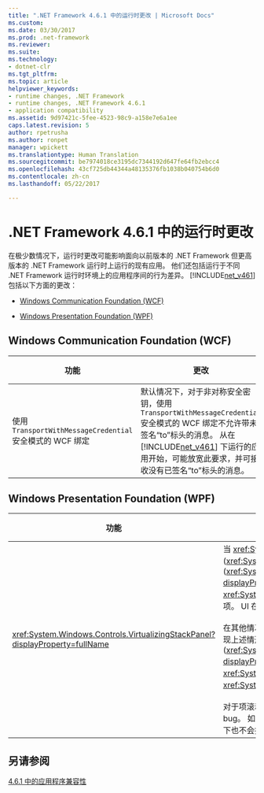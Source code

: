 ```yaml
---
title: ".NET Framework 4.6.1 中的运行时更改 | Microsoft Docs"
ms.custom: 
ms.date: 03/30/2017
ms.prod: .net-framework
ms.reviewer: 
ms.suite: 
ms.technology:
- dotnet-clr
ms.tgt_pltfrm: 
ms.topic: article
helpviewer_keywords:
- runtime changes, .NET Framework
- runtime changes, .NET Framework 4.6.1
- application compatibility
ms.assetid: 9d97421c-5fee-4523-98c9-a158e7e6a1ee
caps.latest.revision: 5
author: rpetrusha
ms.author: ronpet
manager: wpickett
ms.translationtype: Human Translation
ms.sourcegitcommit: be7974018ce3195dc7344192d647fe64fb2ebcc4
ms.openlocfilehash: 43cf725db44344a48135376fb1038b040754b6d0
ms.contentlocale: zh-cn
ms.lasthandoff: 05/22/2017

---
```

# <a name="runtime-changes-in-the-net-framework-461"></a>.NET Framework 4.6.1 中的运行时更改
在极少数情况下，运行时更改可能影响面向以前版本的 .NET Framework 但更高版本的 .NET Framework 运行时上运行的现有应用。 他们还包括运行于不同 .NET Framework 运行时环境上的应用程序间的行为差异。 [!INCLUDE[net_v461](../../../includes/net-v461-md.md)] 包括以下方面的更改：  
  
-   [Windows Communication Foundation (WCF)](#WCF)  
  
-   [Windows Presentation Foundation (WPF)](#WPF)  
  
<a name="WCF"></a>   
## <a name="windows-communication-foundation-wcf"></a>Windows Communication Foundation (WCF)  
  
|功能|更改|影响|范围|  
|-------------|------------|------------|-----------|  
|使用 `TransportWithMessageCredential` 安全模式的 WCF 绑定|默认情况下，对于非对称安全密钥，使用 `TransportWithMessageCredential` 安全模式的 WCF 绑定不允许带未签名“to”标头的消息。 从在 [!INCLUDE[net_v461](../../../includes/net-v461-md.md)] 下运行的应用开始，可能放宽此要求，并可接收没有已签名“to”标头的消息。|这是一项选择加入的行为。 若要允许带未签名“to”标头的消息，请将以下配置设置添加到应用的配置文件的 [\<runtime>](../../../docs/framework/configure-apps/file-schema/runtime/runtime-element.md) 部分：<br /><br /> `<runtime>     <AppContextSwitchOverrides value="Switch.System.ServiceModel.AllowUnsignedToHeader=true" />  </runtime>`<br /><br /> 由于这是一项可以选择使用的功能，因此它不应影响现有应用的行为。|边缘|  
  
<a name="WPF"></a>   
## <a name="windows-presentation-foundation-wpf"></a>Windows Presentation Foundation (WPF)  
  
|功能|更改|影响|范围|  
|-------------|------------|------------|-----------|  
|<xref:System.Windows.Controls.VirtualizingStackPanel?displayProperty=fullName>|当 <xref:System.Windows.Controls.ItemsControl> 使用虚拟化 (<xref:System.Windows.Controls.VirtualizingStackPanel.IsVirtualizing%2A> = `true`) 和项滚动 (<xref:System.Windows.Controls.VirtualizingPanel.ScrollUnit%2A>=<xref:System.Windows.Controls.ScrollUnit?displayProperty=fullName>) 来显示集合时，以及滚动控件来显示像素高度不同于其相邻项的项时，<xref:System.Windows.Controls.VirtualizingStackPanel?displayProperty=fullName> 将循环访问集合中的所有项。   UI 在该循环访问过程中处于不响应状态；如果集合非常大，这可能会被视为挂起。<br /><br /> 在其他情况下会发生此循环访问，甚至在 [!INCLUDE[net_v461](../../../includes/net-v461-md.md)] 之前的版本中也会发生。 例如，在以下情况下会出现上述情形：遇到像素高度不同的项时进行像素滚动 (<xref:System.Windows.Controls.VirtualizingPanel.ScrollUnit%2A>=<xref:System.Windows.Controls.ScrollUnit?displayProperty=fullName>)，以及遇到子项数量不同于其相邻项的项时进行项滚动分层数据（例如，在 <xref:System.Windows.Controls.TreeView> 控件中，或已启用分组的 <xref:System.Windows.Controls.ItemsControl> 中）。<br /><br /> 对于项滚动和像素高度不同的情况，会在 [!INCLUDE[net_v461](../../../includes/net-v461-md.md)] 中引入循环访问以修复分层数据布局中存在的 bug。  如果数据采用平面结构（没有任何层次结构），则并不需要进行循环访问，[!INCLUDE[net_v461](../../../includes/net-v461-md.md)] 在这种情况下也不会执行该操作。|如果循环访问发生在 [!INCLUDE[net_v461](../../../includes/net-v461-md.md)] 中，但在以前版本中并未发生（也就是说，如果 <xref:System.Windows.Controls.ItemsControl> 项滚动含有像素高度不同的项的平面列表），可采用以下两种补救措施：<br /><br /> 安装 [.NET Framework 4.6.2](../../../docs/framework/install/guide-for-developers.md)。<br /><br /> 安装适用于 [!INCLUDE[net_v461](../../../includes/net-v461-md.md)] 的 [修补程序 HR 1605](https://support.microsoft.com/en-us/kb/3154529)。|次要|  
## <a name="see-also"></a>另请参阅  
 [4.6.1 中的应用程序兼容性](../../../docs/framework/migration-guide/application-compatibility-in-the-net-framework-4-6-1.md)

